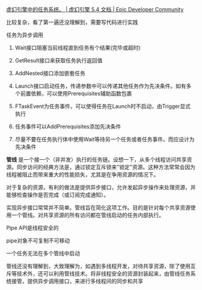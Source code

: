 [虚幻引擎中的任务系统。 | 虚幻引擎 5.4 文档 | Epic Developer Community](https://dev.epicgames.com/documentation/zh-cn/unreal-engine/tasks-systems-in-unreal-engine)

比较复杂，看了第一遍还没理解到，需要写代码进行实践

任务为异步调用

1. Wait接口阻塞当前线程直到任务有个结果(完毕或超时)

2. GetResult接口来获取任务执行返回值

3. AddNested接口添加嵌套任务

4. Launch接口启动任务，传递参数中可以传递其他任务作为先决条件。如有多个前置依赖，可以使用Prerequisites辅助函数包裹

5. FTaskEvent为任务事件，可以使得任务在Launch时不启动，由Trigger显式执行

6. 任务事件可以AddPrerequisites添加先决条件

7. 尽量不要在任务执行体中使用Wait等待另一个任务或者任务事件。而应设计为先决条件

  

**管线** 是一个接一个（非并发）执行的任务链。设想一下，从多个线程访问共享资源。同步访问的经典方法是，通过锁定互斥锁来"锁定"资源。这种方法常常会因为线程被阻止而带来重大的性能损失，尤其是在争用资源的情况下。

对于复杂的资源，有利的做法是提供异步接口，允许发起异步操作来处理资源，并能够检查操作是否完成（或订阅完成通知）。

实现异步接口常常并不简单。管线旨在简化这项工作。目的是针对每个共享资源使用一个管线。对共享资源的所有访问都在管线启动的任务内部执行。

Pipe API是线程安全的

pipe对象不可复制不可移动

一个任务无法在多个管线中启动

  

管线还没有理解到，大致理解为，如遇到多线程开发，对待共享资源，除了使用互斥等技术外，还可以利用管线技术。将非线程安全的资源封装起来，由管线任务系统接管，提供异步调用接口，来进行多线程间的同步和共享
